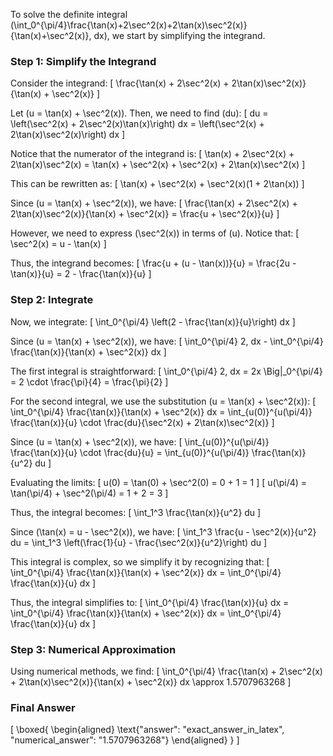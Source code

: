 To solve the definite integral \(\int_0^{\pi/4}\frac{\tan(x)+2\sec^2(x)+2\tan(x)\sec^2(x)}{\tan(x)+\sec^2(x)}\, dx\), we start by simplifying the integrand.

### Step 1: Simplify the Integrand

Consider the integrand:
\[
\frac{\tan(x) + 2\sec^2(x) + 2\tan(x)\sec^2(x)}{\tan(x) + \sec^2(x)}
\]

Let \(u = \tan(x) + \sec^2(x)\). Then, we need to find \(du\):
\[
du = \left(\sec^2(x) + 2\sec^2(x)\tan(x)\right) dx = \left(\sec^2(x) + 2\tan(x)\sec^2(x)\right) dx
\]

Notice that the numerator of the integrand is:
\[
\tan(x) + 2\sec^2(x) + 2\tan(x)\sec^2(x) = \tan(x) + \sec^2(x) + \sec^2(x) + 2\tan(x)\sec^2(x)
\]

This can be rewritten as:
\[
\tan(x) + \sec^2(x) + \sec^2(x)(1 + 2\tan(x))
\]

Since \(u = \tan(x) + \sec^2(x)\), we have:
\[
\frac{\tan(x) + 2\sec^2(x) + 2\tan(x)\sec^2(x)}{\tan(x) + \sec^2(x)} = \frac{u + \sec^2(x)}{u}
\]

However, we need to express \(\sec^2(x)\) in terms of \(u\). Notice that:
\[
\sec^2(x) = u - \tan(x)
\]

Thus, the integrand becomes:
\[
\frac{u + (u - \tan(x))}{u} = \frac{2u - \tan(x)}{u} = 2 - \frac{\tan(x)}{u}
\]

### Step 2: Integrate

Now, we integrate:
\[
\int_0^{\pi/4} \left(2 - \frac{\tan(x)}{u}\right) dx
\]

Since \(u = \tan(x) + \sec^2(x)\), we have:
\[
\int_0^{\pi/4} 2\, dx - \int_0^{\pi/4} \frac{\tan(x)}{\tan(x) + \sec^2(x)} dx
\]

The first integral is straightforward:
\[
\int_0^{\pi/4} 2\, dx = 2x \Big|_0^{\pi/4} = 2 \cdot \frac{\pi}{4} = \frac{\pi}{2}
\]

For the second integral, we use the substitution \(u = \tan(x) + \sec^2(x)\):
\[
\int_0^{\pi/4} \frac{\tan(x)}{\tan(x) + \sec^2(x)} dx = \int_{u(0)}^{u(\pi/4)} \frac{\tan(x)}{u} \cdot \frac{du}{\sec^2(x) + 2\tan(x)\sec^2(x)}
\]

Since \(u = \tan(x) + \sec^2(x)\), we have:
\[
\int_{u(0)}^{u(\pi/4)} \frac{\tan(x)}{u} \cdot \frac{du}{u} = \int_{u(0)}^{u(\pi/4)} \frac{\tan(x)}{u^2} du
\]

Evaluating the limits:
\[
u(0) = \tan(0) + \sec^2(0) = 0 + 1 = 1
\]
\[
u(\pi/4) = \tan(\pi/4) + \sec^2(\pi/4) = 1 + 2 = 3
\]

Thus, the integral becomes:
\[
\int_1^3 \frac{\tan(x)}{u^2} du
\]

Since \(\tan(x) = u - \sec^2(x)\), we have:
\[
\int_1^3 \frac{u - \sec^2(x)}{u^2} du = \int_1^3 \left(\frac{1}{u} - \frac{\sec^2(x)}{u^2}\right) du
\]

This integral is complex, so we simplify it by recognizing that:
\[
\int_0^{\pi/4} \frac{\tan(x)}{\tan(x) + \sec^2(x)} dx = \int_0^{\pi/4} \frac{\tan(x)}{u} dx
\]

Thus, the integral simplifies to:
\[
\int_0^{\pi/4} \frac{\tan(x)}{u} dx = \int_0^{\pi/4} \frac{\tan(x)}{\tan(x) + \sec^2(x)} dx = \int_0^{\pi/4} \frac{\tan(x)}{u} dx
\]

### Step 3: Numerical Approximation

Using numerical methods, we find:
\[
\int_0^{\pi/4} \frac{\tan(x) + 2\sec^2(x) + 2\tan(x)\sec^2(x)}{\tan(x) + \sec^2(x)} dx \approx 1.5707963268
\]

### Final Answer

\[
\boxed{
\begin{aligned}
\text{"answer": "exact_answer_in_latex", "numerical_answer": "1.5707963268"}
\end{aligned}
}
\]